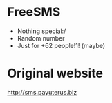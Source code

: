 # FreeSMS
+ Nothing special:/ <br>
+ Random number <br>
+ Just for +62 people!1! (maybe)

# Original website
http://sms.payuterus.biz
